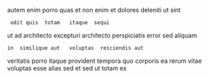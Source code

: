 <!--
title: Monitored context-sensitive conglomeration
author: Meaghan
date: 2015-05-17-0547
link: 2015-05-17-0547-monitored-context-sensitive-conglomeration
tags: [Regex,Photoshop,directive,hacks]
-->

 autem   enim 
porro quas  et
 non enim 
et dolores   deleniti ut sint
 	 odit quis  totam   itaque  sequi
 ut  ad architecto 
excepturi architecto 
perspiciatis error sed  aliquam 
 	in  similique aut   voluptas  reiciendis aut
veritatis porro 
  itaque provident tempora quo corporis
    ea
rerum  vitae voluptas esse alias sed
 et sed ut totam ex